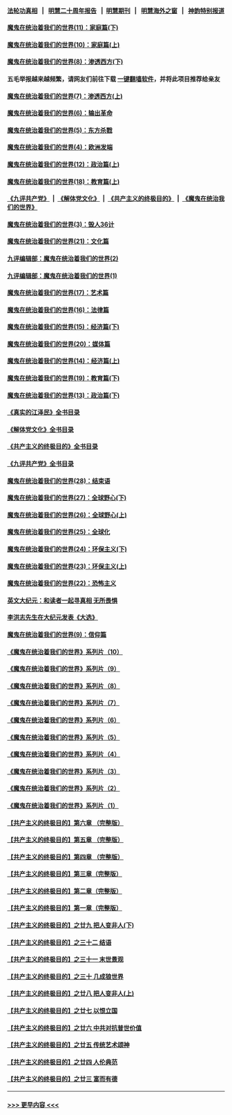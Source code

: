 #### [法轮功真相](https://github.com/gfw-breaker/truth/blob/master/README.md?t=0) &nbsp;&nbsp;|&nbsp;&nbsp; [明慧二十周年报告](https://github.com/gfw-breaker/mh-reports/blob/master/README.md?t=0) &nbsp;&nbsp;|&nbsp;&nbsp;[明慧期刊](https://github.com/gfw-breaker/mh-qikan) &nbsp;&nbsp;|&nbsp;&nbsp; [明慧海外之窗](https://github.com/gfw-breaker/mh-news/blob/master/README.md?t=0) &nbsp;&nbsp;|&nbsp;&nbsp; [神韵特别报道](https://github.com/gfw-breaker/mh-news/blob/master/shenyun.md?t=0)
#### [魔鬼在统治着我们的世界(11)：家庭篇(下)](../pages/nsc422/n10440961.md?t=12271843) 
#### [魔鬼在统治着我们的世界(10)：家庭篇(上)](../pages/nsc422/n10435448.md?t=12271843) 
#### [魔鬼在统治着我们的世界(8)：渗透西方(下)](../pages/nsc422/n10429603.md?t=12271843) 
#### 五毛举报越来越频繁，请网友们前往下载 [一键翻墙软件](https://github.com/gfw-breaker/ssr-accounts)，并将此项目推荐给亲友
#### [魔鬼在统治着我们的世界(7)：渗透西方(上)](../pages/nsc422/n10426013.md?t=12271843) 
#### [魔鬼在统治着我们的世界(6)：输出革命](../pages/nsc422/n10421536.md?t=12271843) 
#### [魔鬼在统治着我们的世界(5)：东方杀戮](../pages/nsc422/n10417707.md?t=12271843) 
#### [魔鬼在统治着我们的世界(4)：欧洲发端](../pages/nsc422/n10414890.md?t=12271843) 
#### [魔鬼在统治着我们的世界(12)：政治篇(上)](../pages/nsc422/n10444576.md?t=12271843) 
#### [魔鬼在统治着我们的世界(18)：教育篇(上)](../pages/nsc422/n10526970.md?t=12271843) 
#### [《九评共产党》](https://github.com/begood0513/9ping.md/blob/master/README.md) &nbsp;|&nbsp; [《解体党文化》](../../../../jtdwh.md/blob/master/README.md)  &nbsp;|&nbsp; [《共产主义的终极目的》](../../../../gczydzjmd.md/blob/master/README.md) &nbsp;|&nbsp; [《魔鬼在统治我们的世界》](../../../../mgztzwmdsj.md/blob/master/README.md) 
#### [魔鬼在统治着我们的世界(3)：毁人36计](../pages/nsc422/n10411583.md?t=12271843) 
#### [魔鬼在统治着我们的世界(21)：文化篇](../pages/nsc422/n10597706.md?t=12271843) 
#### [九评编辑部：魔鬼在统治着我们的世界(2)](../pages/nsc422/n10410036.md?t=12271843) 
#### [九评编辑部：魔鬼在统治着我们的世界(1)](../pages/nsc422/n10406825.md?t=12271843) 
#### [魔鬼在统治着我们的世界(17)：艺术篇](../pages/nsc422/n10499093.md?t=12271843) 
#### [魔鬼在统治着我们的世界(16)：法律篇](../pages/nsc422/n10485969.md?t=12271843) 
#### [魔鬼在统治着我们的世界(15)：经济篇(下)](../pages/nsc422/n10469975.md?t=12271843) 
#### [魔鬼在统治着我们的世界(20)：媒体篇](../pages/nsc422/n10586579.md?t=12271843) 
#### [魔鬼在统治着我们的世界(14)：经济篇(上)](../pages/nsc422/n10457370.md?t=12271843) 
#### [魔鬼在统治着我们的世界(19)：教育篇(下)](../pages/nsc422/n10564808.md?t=12271843) 
#### [魔鬼在统治着我们的世界(13)：政治篇(下)](../pages/nsc422/n10448270.md?t=12271843) 
#### [《真实的江泽民》全书目录](../pages/nsc422/n13721399.md?t=12271843) 
#### [《解体党文化》全书目录](../pages/nsc422/n13721157.md?t=12271843) 
#### [《共产主义的终极目的》全书目录](../pages/nsc422/n13721048.md?t=12271843) 
#### [《九评共产党》全书目录](../pages/nsc422/n13708085.md?t=12271843) 
#### [魔鬼在统治着我们的世界(28)：结束语](../pages/nsc422/n10936246.md?t=12271843) 
#### [魔鬼在统治着我们的世界(27)：全球野心(下)](../pages/nsc422/n10928319.md?t=12271843) 
#### [魔鬼在统治着我们的世界(26)：全球野心(上)](../pages/nsc422/n10900318.md?t=12271843) 
#### [魔鬼在统治着我们的世界(25)：全球化](../pages/nsc422/n10788205.md?t=12271843) 
#### [魔鬼在统治着我们的世界(24)：环保主义(下)](../pages/nsc422/n10695307.md?t=12271843) 
#### [魔鬼在统治着我们的世界(23)：环保主义(上)](../pages/nsc422/n10688613.md?t=12271843) 
#### [魔鬼在统治着我们的世界(22)：恐怖主义](../pages/nsc422/n10614727.md?t=12271843) 
#### [英文大纪元：和读者一起寻真相 无所畏惧](../pages/nsc422/n12542027.md?t=12271843) 
#### [李洪志先生在大纪元发表《大选》](../pages/nsc422/n12534746.md?t=12271843) 
#### [魔鬼在统治着我们的世界(9)：信仰篇](../pages/nsc422/n10432159.md?t=12271843) 
#### [《魔鬼在统治着我们的世界》系列片（10）](../pages/nsc422/n12292670.md?t=12271843) 
#### [《魔鬼在统治着我们的世界》系列片（9）](../pages/nsc422/n12290859.md?t=12271843) 
#### [《魔鬼在统治着我们的世界》系列片（8）](../pages/nsc422/n12287445.md?t=12271843) 
#### [《魔鬼在统治着我们的世界》系列片（7）](../pages/nsc422/n12283425.md?t=12271843) 
#### [《魔鬼在统治着我们的世界》系列片（6）](../pages/nsc422/n12282314.md?t=12271843) 
#### [《魔鬼在统治着我们的世界》系列片（5）](../pages/nsc422/n12281419.md?t=12271843) 
#### [《魔鬼在统治着我们的世界》系列片（4）](../pages/nsc422/n12274024.md?t=12271843) 
#### [《魔鬼在统治着我们的世界》系列片（3）](../pages/nsc422/n12271322.md?t=12271843) 
#### [《魔鬼在统治着我们的世界》系列片（2）](../pages/nsc422/n12269049.md?t=12271843) 
#### [《魔鬼在统治着我们的世界》系列片（1）](../pages/nsc422/n12267575.md?t=12271843) 
#### [【共产主义的终极目的】第六章 （完整版）](../pages/nsc422/n11428913.md?t=12271843) 
#### [【共产主义的终极目的】第五章 （完整版）](../pages/nsc422/n11428912.md?t=12271843) 
#### [【共产主义的终极目的】第四章 （完整版）](../pages/nsc422/n11428907.md?t=12271843) 
#### [【共产主义的终极目的】第三章（完整版）](../pages/nsc422/n11428848.md?t=12271843) 
#### [【共产主义的终极目的】第二章（完整版）](../pages/nsc422/n11428831.md?t=12271843) 
#### [【共产主义的终极目的】第一章（完整版）](../pages/nsc422/n11417651.md?t=12271843) 
#### [【共产主义的终极目的】之廿九 把人变非人(下)](../pages/nsc422/n11344140.md?t=12271843) 
#### [【共产主义的终极目的】之三十二 结语](../pages/nsc422/n11360535.md?t=12271843) 
#### [【共产主义的终极目的】之三十一 末世景观](../pages/nsc422/n11351129.md?t=12271843) 
#### [【共产主义的终极目的】之三十 几成狼世界](../pages/nsc422/n11348280.md?t=12271843) 
#### [【共产主义的终极目的】之廿八 把人变非人(上)](../pages/nsc422/n11340492.md?t=12271843) 
#### [【共产主义的终极目的】之廿七 以恨立国](../pages/nsc422/n11336944.md?t=12271843) 
#### [【共产主义的终极目的】之廿六 中共对抗普世价值](../pages/nsc422/n11324785.md?t=12271843) 
#### [【共产主义的终极目的】之廿五 传统艺术颂神](../pages/nsc422/n11296396.md?t=12271843) 
#### [【共产主义的终极目的】之廿四 人伦典范](../pages/nsc422/n11296397.md?t=12271843) 
#### [【共产主义的终极目的】之廿三 富而有德](../pages/nsc422/n11283598.md?t=12271843) 

----
#### [ >>> 更早内容 <<< ](../indexes/nsc422-earlier.md)
